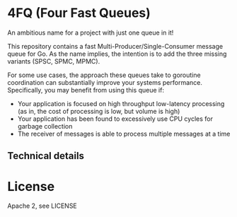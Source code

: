 # 4FQ (Four Fast Queues)

An ambitious name for a project with just one queue in it!

This repository contains a fast Multi-Producer/Single-Consumer message queue for Go. 
As the name implies, the intention is to add the three missing variants (SPSC, SPMC, MPMC).

For some use cases, the approach these queues take to goroutine coordination can substantially improve your systems performance.
Specifically, you may benefit from using this queue if:

- Your application is focused on high throughput low-latency processing (as in, the cost of processing is low, but volume is high)
- Your application has been found to excessively use CPU cycles for garbage collection
- The receiver of messages is able to process multiple messages at a time

## Technical details



# License

Apache 2, see LICENSE